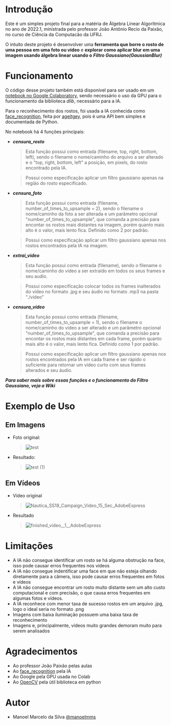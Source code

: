 
# Introdução
Este é um simples projeto final para a matéria de Álgebra Linear Algorítmica no ano de 2022.1, ministrada pelo professor João Antônio Recio da Paixão, no curso de Ciência da Computacão da UFRJ.

O intuito deste projeto é desenvolver uma **ferramenta que borre o rosto de uma pessoa em uma foto ou vídeo** e **explorar como aplicar blur em uma imagem usando álgebra linear usando o** ***Filtro Gaussiano(GaussianBlur)***

# Funcionamento

O código desse projeto também está disponível para ser usado em um [notebook no Google Colaboratory](https://colab.research.google.com/drive/1sIAmw0SzXdhPXB8pVGIm2pLdSdVUxRhq?usp=sharing), sendo necessário o uso da GPU para o funcionamento da biblioteca *dlib*, necessário para a IA.

Para o reconhecimento dos rostos, foi usada a IA conhecida como [face_recognition](https://github.com/ageitgey/face_recognition), feita por [ageitgey](https://github.com/ageitgey), pois é uma API bem simples e documentada de Python.

No notebook há 4 funções principais:
  - ***censura_rosto***
    >Esta função possui como entrada (filename, top, right, bottom, left), sendo o filename o nome/caminho do arquivo a ser alterado e o "top, right, bottom, left" a posição, em pixels, do rosto encontrado pela IA.
    
    >Possui como especificação aplicar um filtro gaussiano apenas na região do rosto especificado.
  - ***censura_foto***
    >Esta função possui como entrada (filename, number_of_times_to_upsample = 2), sendo o filename o nome/caminho da foto a ser alterada e um parâmetro opcional "number_of_times_to_upsample", que comanda a precisão para encontar os rostos mais distantes na imagem, porém quanto mais alto é o valor, mais lento fica. Definido como 2 por padrão.
    
    >Possui como especificação aplicar um filtro gaussiano apenas nos rostos encontrados pela IA na imagem.
  - ***extrai_video***
    >Esta função possui como entrada (filename), sendo o filename o nome/caminho do vídeo a ser extraído em todos os seus frames e seu audio.
    
    >Possui como especificação colocar todos os frames inalterados do vídeo no formato .jpg e seu áudio no formato .mp3 na pasta "./video"
  - ***censura_video***
    >Esta função possui como entrada (filename, number_of_times_to_upsample = 1), sendo o filename o nome/caminho do vídeo a ser alterado e um parâmetro opcional "number_of_times_to_upsample", que comanda a precisão para encontar os rostos mais distantes em cada frame, porém quanto mais alto é o valor, mais lento fica. Definido como 1 por padrão.

    >Possui como especificação aplicar um filtro gaussiano apenas nos rostos encontrados pela IA em cada frame e ser rápido o suficiente para retornar um vídeo curto com seus frames alterados e seu áudio.

***Para saber mais sobre essas funções e o funcionamento do Filtro Gaussiano, veja a Wiki***

# Exemplo de Uso

## Em Imagens 
 - Foto original: 
    >![test](https://user-images.githubusercontent.com/69607669/177061094-5fc257af-2be2-4198-98aa-e08eb92b700a.jpg)

 - Resultado:
    >![test (1)](https://user-images.githubusercontent.com/69607669/177061163-27d59317-2c48-4641-ae32-44b9a4f02c9b.jpg)

## Em Vídeos
 - Vídeo original
    >![Nautica_SS18_Campaign_Video_15_Sec_AdobeExpress](https://user-images.githubusercontent.com/69607669/177062452-df7865fa-1bda-4c2a-b3d3-5357ccb29303.gif)

 - Resultado
   >![finished_video__1__AdobeExpress](https://user-images.githubusercontent.com/69607669/177062454-6f0d9b4c-f316-4860-bf20-74bf35f47b76.gif)
   
# Limitações
  - A IA não consegue identificar um rosto se há alguma obstrução na face, isso pode causar erros frequentes nos vídeos
  - A IA não consegue indentificar uma face em que não esteja olhando diretamente para a câmera, isso pode causar erros frequentes em fotos e vídeos
  - A IA não consegue encontrar um rosto muito distante sem um alto custo computacional e com precisão, o que causa erros frequentes em algumas fotos e vídeos.
  - A IA reconhece com menor taxa de sucesso rostos em um arquivo .jpg, logo o ideal seria no formato .png
  - Imagens com baixa iluminação possuem uma baixa taxa de reconhecimento
  - Imagens e, principalmente, vídeos muito grandes demoram muito para serem analisados
# Agradecimentos 
  - Ao professor João Paixão pelas aulas
  - Ao [face_recognition](https://github.com/ageitgey/face_recognition) pela IA
  - Ao Google pela GPU usada no Colab
  - Ao [OpenCV](https://docs.opencv.org/4.x/index.html) pela útil biblioteca em python 
# Autor
  - Manoel Marcelo da Silva [@manoelmms](https://github.com/manoelmms)
